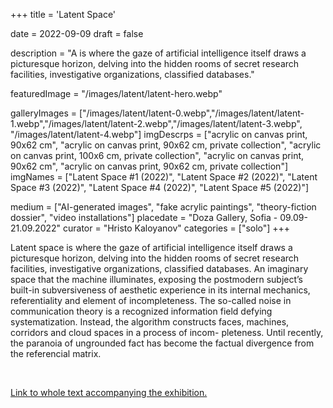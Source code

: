 +++
title = 'Latent Space'

date = 2022-09-09
draft = false

description = "A is where the gaze of artificial intelligence itself draws a picturesque horizon, delving into the hidden rooms of secret research facilities, investigative organizations, classified databases."

featuredImage = "/images/latent/latent-hero.webp"


galleryImages = ["/images/latent/latent-0.webp","/images/latent/latent-1.webp","/images/latent/latent-2.webp","/images/latent/latent-3.webp", "/images/latent/latent-4.webp"]
imgDescrps = ["acrylic on canvas print, 90x62 cm", "acrylic on canvas print, 90x62 cm, private collection", "acrylic on canvas print, 100x6 cm, private collection", "acrylic on canvas print, 90x62 cm", "acrylic on canvas print, 90x62 cm, private collection"]
imgNames = ["Latent Space #1 (2022)", "Latent Space #2 (2022)", "Latent Space #3 (2022)", "Latent Space #4 (2022)", "Latent Space #5 (2022)"]


medium = ["AI-generated images", "fake acrylic paintings", "theory-fiction dossier", "video installations"]
placedate = "Doza Gallery, Sofia - 09.09-21.09.2022"
curator = "Hristo Kaloyanov"
categories = ["solo"]
+++

Latent space is where the gaze of artificial intelligence itself draws a picturesque horizon, delving into the hidden rooms of secret research facilities, investigative organizations, classified databases. An imaginary space that the machine illuminates, exposing the postmodern subject’s built-in subversiveness of aesthetic experience in its internal mechanics, referentiality and element of incompleteness. The so-called noise in communication theory is a recognized information field defying systematization. Instead, the algorithm constructs faces, machines, corridors and cloud spaces in a process of incom- pleteness. Until recently, the paranoia of ungrounded fact has become the factual divergence from the referencial matrix.

<br>

[Link to whole text accompanying the exhibition.](https://blog.newdegeneration.xyz/latent-space)